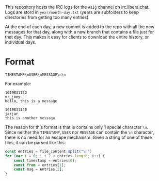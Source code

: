 This repository hosts the IRC logs for the `#zig` channel on irc.libera.chat.  Logs are stord in `year/month-day.txt` (years are subfolders to keep directories from getting too many entries).

At the end of each day, a new commit is added to the repo with all the new messages for that day, along with a new branch that contains a file just for that day.  This makes it easy for clients to download the entire history, or individual days.

# Format

```
TIMESTAMP\nUSER\nMESSAGE\n\n
```

For example:
```
1619831132
mr_joey
hello, this is a message

1619831140
jarjar
this is another message

```

The reason for this format is that is contains only 1 special character `\n`.  Since neither the `TIMESTAMP`, `USER` nor `MESSAGE` can contain the `\n` character, there is no need for an escape mechanism.  Given a string of one of these files, it can be parsed like this:

```javascript
const entries = file_content.split("\n")
for (var i = 0; i + 2 < entries.length; i++) {
    const timestamp = entries[0];
    const from = entries[1];
    const msg = entries[2];
}
```
